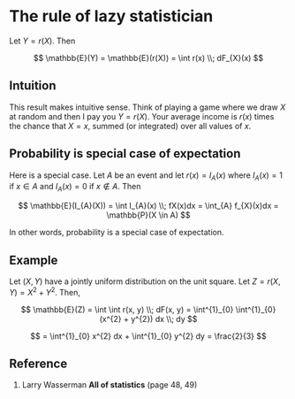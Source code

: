 # The rule of lazy statistician

Let $Y = r(X)$. Then

$$
\mathbb{E}(Y) = \mathbb{E}(r(X)) = \int r(x) \\; dF_{X}(x)
$$

## Intuition

This result makes intuitive sense. Think of playing a game where we draw $X$ at random and then I pay you $Y = r(X)$. Your average income is $r(x)$ times the chance that $X = x$, summed (or integrated) over all values of $x$.

## Probability is special case of expectation

Here is a special case. Let $A$ be an event and let $r(x) = I_{A}(x)$ where $I_{A}(x) = 1$ if $x \in A$ and $I_{A}(x) = 0$ if $x \not \in A$. Then

$$
\mathbb{E}(I_{A}(X)) = \int I_{A}(x) \\; fX(x)dx = \int_{A} f_{X}(x)dx = \mathbb{P}(X \in A)
$$

In other words, probability is a special case of expectation.

## Example

Let $(X, Y)$ have a jointly uniform distribution on the unit square. Let $Z = r(X, Y) = X^{2} + Y^{2}$. Then,

$$
\mathbb{E}(Z) = \int \int r(x, y) \\; dF(x, y) = \int^{1}_{0} \int^{1}_{0} (x^{2} + y^{2}) dx \\; dy
$$

$$
= \int^{1}_{0} x^{2} dx + \int^{1}_{0} y^{2} dy = \frac{2}{3}
$$

## Reference

1. Larry Wasserman **All of statistics** (page 48, 49)